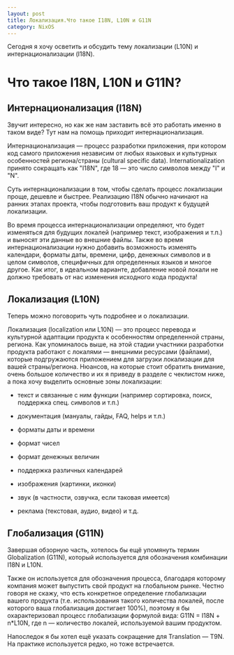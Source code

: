 ```yaml
---
layout: post
title: Локализация.Что такое I18N, L10N и G11N
category: NixOS
---
```



Сегодня я хочу осветить и обсудить тему локализации (L10N) и интернационализации (I18N).

# Что такое I18N, L10N и G11N?

## Интернационализация (I18N)

Звучит интересно, но как же нам заставить всё это работать именно в таком виде? Тут нам на помощь приходит интернационализация. 

Интернационализация — процесс разработки приложения, при котором код самого приложения независим от любых языковых и культурных особенностей региона/страны (cultural specific data). Internationalization принято сокращать как "I18N", где 18 — это число символов между "I" и "N". 

Суть интернационализации в том, чтобы сделать процесс локализации проще, дешевле и быстрее. Реализацию I18N обычно начинают на ранних этапах проекта, чтобы подготовить ваш продукт к будущей локализации.


Во время процесса интернационализации определяют, что будет изменяться для будущих локалей (например текст, изображения и т.п.) и выносят эти данные во внешние файлы. Также во время интернационализации нужно добавить возможность изменять календари, форматы даты, времени, цифр, денежных символов и в целом символов, специфичных для определенных языков и многое другое. Как итог, в идеальном варианте, добавление новой локали не должно требовать от нас изменения исходного кода продукта!


## Локализация (L10N)

Теперь можно поговорить чуть подробнее и о локализации. 

Локализация (localization или L10N) — это процесс перевода и культурной адаптации продукта к особенностям определенной страны, региона. Как упоминалось выше, на этой стадии участники разработки продукта работают с локалями — внешними ресурсами (файлами), которые подгружаются приложением для загрузки локализации для вашей страны/региона. Нюансов, на которые стоит обратить внимание, очень большое количество и их я приведу в разделе с чеклистом ниже, а пока хочу выделить основные зоны локализации:


- текст и связанные с ним функции (например сортировка, поиск, поддержка спец. символов и т.п.)

- документация (мануалы, гайды, FAQ, helps и т.п.)

- форматы даты и времени

- формат чисел

- формат денежных величин

- поддержка различных календарей

- изображения (картинки, иконки)

- звук (в частности, озвучка, если таковая имеется)

- реклама (текстовая, аудио, видео)
и т.д.

## Глобализация (G11N)

Завершая обзорную часть, хотелось бы ещё упомянуть термин Globalization (G11N), который используется для обозначения комбинации I18N и L10N. 

Также он используется для обозначения процесса, благодаря которому компания может выпустить свой продукт на глобальном рынке. Честно говоря не скажу, что есть конкретное определение глобализации вашего продукта (т.е. использования такого количества локалей, после которого ваша глобализация достигает 100%), поэтому я бы охарактеризовал процесс глобализации формулой вида: G11N = I18N + n*L10N, где n — количество локалей, используемой вашим продуктом.


Напоследок я бы хотел ещё указать сокращение для Translation — T9N. На практике используется редко, но тоже встречается.